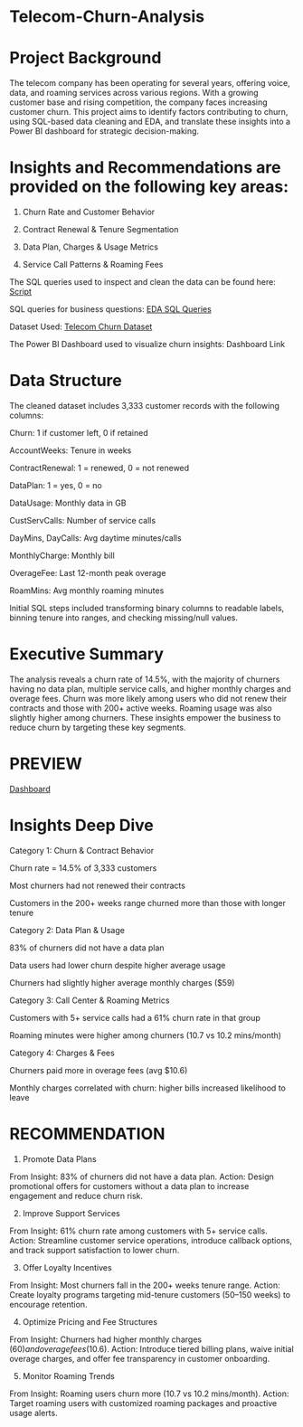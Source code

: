 # Telecom-Churn-Analysis
# Project Background
The telecom company has been operating for several years, offering voice, data, and roaming services across various regions. With a growing customer base and rising competition, the company faces increasing customer churn. This project aims to identify factors contributing to churn, using SQL-based data cleaning and EDA, and translate these insights into a Power BI dashboard for strategic decision-making.

# Insights and Recommendations are provided on the following key areas:

1) Churn Rate and Customer Behavior

2) Contract Renewal & Tenure Segmentation

3) Data Plan, Charges & Usage Metrics

4) Service Call Patterns & Roaming Fees

The SQL queries used to inspect and clean the data can be found here: [Script](https://github.com/ARAFAH-LAWAL102/Telecom-Churn-Analysis/blob/main/01_create_view_sql.sql)

SQL queries for business questions: [EDA SQL Queries](https://github.com/ARAFAH-LAWAL102/Telecom-Churn-Analysis/blob/main/02_eda_queries.sql)

Dataset Used: [Telecom Churn Dataset](https://github.com/ARAFAH-LAWAL102/Telecom-Churn-Analysis/blob/main/telecom_churn.csv)

The Power BI Dashboard used to visualize churn insights: Dashboard Link

# Data Structure 

The cleaned dataset includes 3,333 customer records with the following columns:

Churn: 1 if customer left, 0 if retained

AccountWeeks: Tenure in weeks

ContractRenewal: 1 = renewed, 0 = not renewed

DataPlan: 1 = yes, 0 = no

DataUsage: Monthly data in GB

CustServCalls: Number of service calls

DayMins, DayCalls: Avg daytime minutes/calls

MonthlyCharge: Monthly bill

OverageFee: Last 12-month peak overage

RoamMins: Avg monthly roaming minutes

Initial SQL steps included transforming binary columns to readable labels, binning tenure into ranges, and checking missing/null values.

# Executive Summary

The analysis reveals a churn rate of 14.5%, with the majority of churners having no data plan, multiple service calls, and higher monthly charges and overage fees. Churn was more likely among users who did not renew their contracts and those with 200+ active weeks. Roaming usage was also slightly higher among churners. These insights empower the business to reduce churn by targeting these key segments.
# PREVIEW

[Dashboard](https://github.com/ARAFAH-LAWAL102/Telecom-Churn-Analysis/blob/main/real%20telecom%20dashboard.png)

# Insights Deep Dive

Category 1: Churn & Contract Behavior

Churn rate = 14.5% of 3,333 customers

Most churners had not renewed their contracts

Customers in the 200+ weeks range churned more than those with longer tenure

Category 2: Data Plan & Usage

83% of churners did not have a data plan

Data users had lower churn despite higher average usage

Churners had slightly higher average monthly charges ($59)

Category 3: Call Center & Roaming Metrics

Customers with 5+ service calls had a 61% churn rate in that group

Roaming minutes were higher among churners (10.7 vs 10.2 mins/month)

Category 4: Charges & Fees

Churners paid more in overage fees (avg $10.6)

Monthly charges correlated with churn: higher bills increased likelihood to leave
# RECOMMENDATION
1. Promote Data Plans

From Insight: 83% of churners did not have a data plan.
Action: Design promotional offers for customers without a data plan to increase engagement and reduce churn risk.

2. Improve Support Services

From Insight: 61% churn rate among customers with 5+ service calls.
Action: Streamline customer service operations, introduce callback options, and track support satisfaction to lower churn.


3. Offer Loyalty Incentives

From Insight: Most churners fall in the 200+ weeks tenure range.
Action: Create loyalty programs targeting mid-tenure customers (50–150 weeks) to encourage retention.

4. Optimize Pricing and Fee Structures

From Insight: Churners had higher monthly charges ($60) and overage fees ($10.6).
Action: Introduce tiered billing plans, waive initial overage charges, and offer fee transparency in customer onboarding.


5. Monitor Roaming Trends

From Insight: Roaming users churn more (10.7 vs 10.2 mins/month).
Action: Target roaming users with customized roaming packages and proactive usage alerts.



